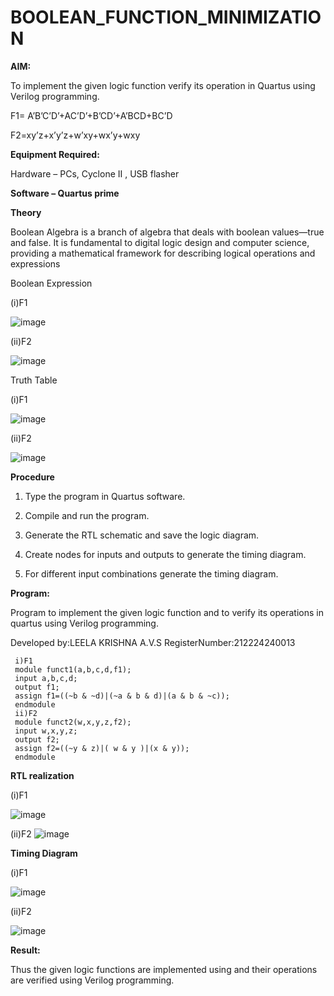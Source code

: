 # BOOLEAN_FUNCTION_MINIMIZATION

**AIM:**

To implement the given logic function verify its operation in Quartus using Verilog programming.

F1= A’B’C’D’+AC’D’+B’CD’+A’BCD+BC’D 

F2=xy’z+x’y’z+w’xy+wx’y+wxy

**Equipment Required:**

Hardware – PCs, Cyclone II , USB flasher

**Software – Quartus prime**

**Theory**

 Boolean Algebra is a branch of algebra that deals with boolean values—true
 and false. It is fundamental to digital logic design and computer science, providing a
 mathematical framework for describing logical operations and expressions

  Boolean Expression
  
  (i)F1
  
  ![image](https://github.com/user-attachments/assets/cbd33d99-d9a9-401b-8a5c-221563810959)

  (ii)F2
  
  ![image](https://github.com/user-attachments/assets/4d2bc3e3-e2bf-40dd-8d9a-c9a79c01facd)

  Truth Table
  
 (i)F1
 
 ![image](https://github.com/user-attachments/assets/e24590fb-a699-4ef6-b4de-a09545649383)

 (ii)F2

![image](https://github.com/user-attachments/assets/bf5ebc27-0398-4b59-a0ef-68af65b0b532)


**Procedure**

1.	Type the program in Quartus software.

2.	Compile and run the program.

3.	Generate the RTL schematic and save the logic diagram.

4.	Create nodes for inputs and outputs to generate the timing diagram.

5.	For different input combinations generate the timing diagram.


**Program:**

Program to implement the given logic function and to verify its operations in quartus using Verilog programming. 

Developed by:LEELA KRISHNA A.V.S  RegisterNumber:212224240013

~~~
 i)F1
 module funct1(a,b,c,d,f1);
 input a,b,c,d;
 output f1;
 assign f1=((~b & ~d)|(~a & b & d)|(a & b & ~c));
 endmodule
 ii)F2
 module funct2(w,x,y,z,f2);
 input w,x,y,z;
 output f2;
 assign f2=((~y & z)|( w & y )|(x & y));
 endmodule
~~~


**RTL realization**

 (i)F1

 ![image](https://github.com/user-attachments/assets/85880932-677b-436a-b67d-4ec2e9b5859d)

 (ii)F2
![image](https://github.com/user-attachments/assets/c9392d35-684c-4a13-b08a-2f6a6769bbae)


**Timing Diagram**

(i)F1

![image](https://github.com/user-attachments/assets/dd66fc83-2695-4949-8cc2-9c19daa0ccb1)

(ii)F2


![image](https://github.com/user-attachments/assets/b61eb70b-6884-4611-a4d7-a2d92d53717c)

**Result:**

Thus the given logic functions are implemented using and their operations are verified using Verilog programming.

